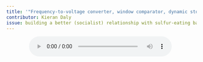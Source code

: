 ```yaml
---
title: '"Frequency-to-voltage converter, window comparator, dynamic stochastic synthesis"'
contributor: Kieran Daly
issue: building a better (socialist) relationship with sulfur-eating bacteria
---
```


<audio controls
style="width:75%;margin-left:12%;margin-right:12%background:#fbfbfb;">
<source
src="/assets/media/daly.mp3" type="audio/wav">
TRILOBITE ERROR: Your browser does not support audio playback!!!
Many apologies.
</audio> 

